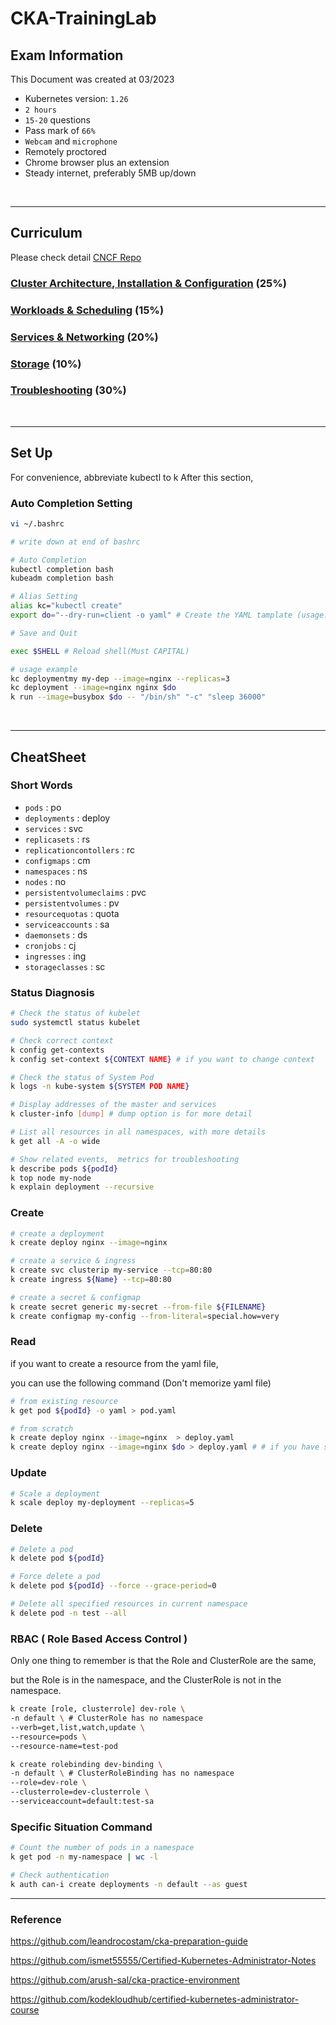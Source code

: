 # CKA-TrainingLab

## Exam Information

This Document was created at 03/2023

- Kubernetes version: `1.26`
- `2 hours`
- `15-20` questions
- Pass mark of `66%`
- `Webcam` and `microphone`
- Remotely proctored
- Chrome browser plus an extension
- Steady internet, preferably 5MB up/down

<br>

---

## Curriculum

Please check detail [CNCF Repo](https://github.com/cncf/curriculum)

### [Cluster Architecture, Installation & Configuration](https://github.com/junwork123/CKA-TrainingLab/wiki/1.-Cluster-Architecture,-Installation-&-Configuration) (25%)

### [Workloads & Scheduling](https://github.com/junwork123/CKA-TrainingLab/wiki/2.-Workloads-&-Scheduling) (15%)

### [Services & Networking](jhttps://github.com/junwork123/CKA-TrainingLab/wiki/3.-Services-&-Networking) (20%)

### [Storage](https://github.com/junwork123/CKA-TrainingLab/wiki/4.-Storage) (10%)

### [Troubleshooting](https://github.com/junwork123/CKA-TrainingLab/wiki/5.-Troubleshooting) (30%)

<br>

---

## Set Up

For convenience, abbreviate kubectl to k After this section, 

### Auto Completion Setting
```bash
vi ~/.bashrc 

# write down at end of bashrc

# Auto Completion
kubectl completion bash
kubeadm completion bash

# Alias Setting
alias kc="kubectl create" 
export do="--dry-run=client -o yaml" # Create the YAML tamplate (usage: $do)

# Save and Quit

exec $SHELL # Reload shell(Must CAPITAL)
```
```bash
# usage example 
kc deploymentmy my-dep --image=nginx --replicas=3
kc deployment --image=nginx nginx $do
k run --image=busybox $do -- "/bin/sh" "-c" "sleep 36000"
```

<br>

---


## CheatSheet

### Short Words

- `pods` : po
- `deployments` : deploy
- `services` : svc
- `replicasets` : rs
- `replicationcontollers` : rc
- `configmaps` : cm
- `namespaces` : ns
- `nodes` : no
- `persistentvolumeclaims` : pvc
- `persistentvolumes` : pv
- `resourcequotas` : quota
- `serviceaccounts` : sa
- `daemonsets` : ds
- `cronjobs` : cj
- `ingresses` : ing
- `storageclasses` : sc


### Status Diagnosis

```bash
# Check the status of kubelet
sudo systemctl status kubelet

# Check correct context
k config get-contexts
k config set-context ${CONTEXT NAME} # if you want to change context

# Check the status of System Pod
k logs -n kube-system ${SYSTEM POD NAME}

# Display addresses of the master and services
k cluster-info [dump] # dump option is for more detail

# List all resources in all namespaces, with more details
k get all -A -o wide

# Show related events,  metrics for troubleshooting
k describe pods ${podId}
k top node my-node
k explain deployment --recursive
```

### Create

```bash
# create a deployment
k create deploy nginx --image=nginx 

# create a service & ingress
k create svc clusterip my-service --tcp=80:80 
k create ingress ${Name} --tcp=80:80 

# create a secret & configmap
k create secret generic my-secret --from-file ${FILENAME}
k create configmap my-config --from-literal=special.how=very
```

### Read

if you want to create a resource from the yaml file,

you can use the following command (Don't memorize yaml file)

```bash
# from existing resource
k get pod ${podId} -o yaml > pod.yaml

# from scratch
k create deploy nginx --image=nginx  > deploy.yaml
k create deploy nginx --image=nginx $do > deploy.yaml # # if you have set alias, you can use $do
```
### Update

```bash
# Scale a deployment
k scale deploy my-deployment --replicas=5
```

### Delete

```bash
# Delete a pod
k delete pod ${podId}

# Force delete a pod
k delete pod ${podId} --force --grace-period=0

# Delete all specified resources in current namespace
k delete pod -n test --all 
```

### RBAC ( Role Based Access Control )

Only one thing to remember is that the Role and ClusterRole are the same, 

but the Role is in the namespace, and the ClusterRole is not in the namespace.

```bash
k create [role, clusterrole] dev-role \ 
-n default \ # ClusterRole has no namespace
--verb=get,list,watch,update \
--resource=pods \ 
--resource-name=test-pod

k create rolebinding dev-binding \
-n default \ # ClusterRoleBinding has no namespace
--role=dev-role \
--clusterrole=dev-clusterrole \
--serviceaccount=default:test-sa
```

### Specific Situation Command
```bash
# Count the number of pods in a namespace
k get pod -n my-namespace | wc -l

# Check authentication
k auth can-i create deployments -n default --as guest

```

---

### Reference

https://github.com/leandrocostam/cka-preparation-guide

https://github.com/ismet55555/Certified-Kubernetes-Administrator-Notes

https://github.com/arush-sal/cka-practice-environment

https://github.com/kodekloudhub/certified-kubernetes-administrator-course
